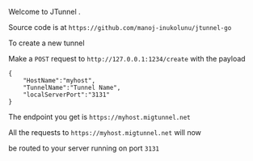 Welcome to JTunnel .

Source code is at `https://github.com/manoj-inukolunu/jtunnel-go`

To create a new tunnel

Make a `POST` request to `http://127.0.0.1:1234/create`
with the payload

```
{
    "HostName":"myhost",
    "TunnelName":"Tunnel Name",
    "localServerPort":"3131"
}

```

The endpoint you get is `https://myhost.migtunnel.net`

All the requests to `https://myhost.migtunnel.net` will now

be routed to your server running on port `3131`

